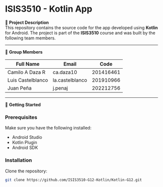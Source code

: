 # ISIS3510 - Kotlin App

📌 **Project Description**  
This repository contains the source code for the app developed using **Kotlin** for Android. The project is part of the **ISIS3510** course and was built by the following team members.

---

👥 **Group Members**

| Full Name                          | Email             | Code       |
|-----------------------------------|-------------------|------------|
| Camilo A Daza R                   | ca.daza10         | 201416461  |
| Luis Castelblanco                 | la.castelblanco   | 201910966  |
| Juan Peña                         | j.penaj           | 202212756  |

---

🚀 **Getting Started**

### Prerequisites  
Make sure you have the following installed:

- Android Studio  
- Kotlin Plugin  
- Android SDK  

### Installation

Clone the repository:
```bash
git clone https://github.com/ISIS3510-G12-Kotlin/Kotlin-G12.git
